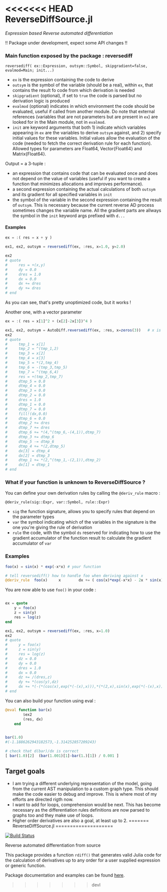 <<<<<<< HEAD
ReverseDiffSource.jl
====================

_Expression based Reverse automated differentiation_


!! Package under development, expect some API changes !!


### Main function exposed by the package : reversediff

`reversediff( ex::Expression, outsym::Symbol, skipgradient=false, evalmod=Main; init...)`

- `ex` is the expression containing the code to derive
- `outsym` is the symbol of the variable (should be a real), within `ex`, that contains the result fo code from which derivation is needed
- `skipgradient` (optional), if set to `true` the code is parsed but no derivation logic is produced
- `evalmod` (optional) indicates in which environment the code should be evaluated, useful if called from another module. Do note that external references (variables that are not parameters but are present in `ex`) are looked for in the Main module, not in `evalmod`.
- `init` are keyword arguments that both 1) indicate which variables appearing in `ex` are the variables to derive `outsym` against, and 2) specify initial values for these variables. Initial values allow the evaluation of the code (needed to fetch the correct derivation rule for each function). Allowed types for parameters are Float64, Vector{Float64} and Matrix{Float64}.

Output = a 3-tuple : 
- an expression that contains code that can be evaluated once and does not depend on the value of variables (useful if you want to create a function that minimizes allocations and improves performance).
- a second expression containing the actual calculations of both `outsym` and its gradient for all specified variables in `init`
- the symbol of the variable in the second expression containing the result of `outsym`. This is necessary because the current reverse AD process sometimes changes the variable name. All the gradient parts are allways the symbol in the `init` keyword args prefixed with `d...`


#### Examples 

```julia
ex = :( res = x + y )

ex1, ex2, outsym = reversediff(ex, :res, x=1.0, y=2.0)

ex2
# quote 
#     res = +(x,y)
#     dy = 0.0
#     dres = 1.0
#     dx = 0.0
#     dx += dres
#     dy += dres
# end
```

As you can see, that's pretty unoptimized code, but it works !

Another one, with a vector parameter
```julia
ex = :( res = x[1]^2 + (x[2]-2x[3])^4 )

ex1, ex2, outsym = AutoDiff.reversediff(ex, :res, x=zeros(3))   # x is vector
ex2
# quote 
#     tmp_1 = x[1]
#     tmp_2 = ^(tmp_1,2)
#     tmp_3 = x[2]
#     tmp_4 = x[3]
#     tmp_5 = *(2,tmp_4)
#     tmp_6 = -(tmp_3,tmp_5)
#     tmp_7 = ^(tmp_6,4)
#     res = +(tmp_2,tmp_7)
#     dtmp_5 = 0.0
#     dtmp_4 = 0.0
#     dtmp_3 = 0.0
#     dtmp_2 = 0.0
#     dres = 1.0
#     dtmp_1 = 0.0
#     dtmp_7 = 0.0
#     fill!(dx,0.0)
#     dtmp_6 = 0.0
#     dtmp_2 += dres
#     dtmp_7 += dres
#     dtmp_6 += *(4,^(tmp_6,-(4,1)),dtmp_7)
#     dtmp_3 += dtmp_6
#     dtmp_5 -= dtmp_6
#     dtmp_4 += *(2,dtmp_5)
#     dx[3] = dtmp_4
#     dx[2] = dtmp_3
#     dtmp_1 += *(2,^(tmp_1,-(2,1)),dtmp_2)
#     dx[1] = dtmp_1
# end
```

### What if your function is unknown to ReverseDiffSource ?
You can define your own derivation rules by calling the `@deriv_rule` macro :

`@deriv_rule(sig::Expr, var::Symbol, rule::Expr)`

- `sig` the function signature, allows you to specify rules that depend on the parameter types
- `var` the symbol indicating which of the variables in the signature is the one you're giving the rule of derivation
- `rule` the code, with the symbol `ds` reserved for indicating how to use the gradient accumulator of the function result to calculate the gradient accumulator of `var`


### Examples

```julia
foo(x) = sin(x) * exp(-x*x) # your function

# tell reversediff() how to handle foo when deriving against x
@deriv_rule  foo(x)     x        dx += ( cos(x)*exp(-x*x) - 2x * sin(x) * exp(-x*x) ) * ds
```

You are now able to use `foo()` in your code :
```julia

ex = quote
	y = foo(x)
	z = sin(y)
	res = log(z)
end

ex1, ex2, outsym = reversediff(ex, :res, x=1.0)
ex2
# quote 
#     y = foo(x)
#     z = sin(y)
#     res = log(z)
#     dz = 0.0
#     dy = 0.0
#     dres = 1.0
#     dx = 0.0
#     dz += /(dres,z)
#     dy += *(cos(y),dz)
#     dx += *(-(*(cos(x),exp(*(-(x),x))),*(*(2,x),sin(x),exp(*(-(x),x)))),dy)
# end
```

You can also build your function using eval : 
```julia
@eval function bar(x)
		$ex2
		(res, dx)
	end

	
bar(1.0)
#(-1.1886262943182573,-1.314252857209243)

# check that d(bar)/dx is correct
[ bar(1.0)[2]  (bar(1.001)[1]-bar(1.)[1]) / 0.001 ]
```



## Target goals 

- I am trying a different underlying representation of the model, going from the current AST manipulation to a custom graph type. This should make the code easier to debug and improve. This is where most of my efforts are directed rigth now.
- I want to add for loops, comprehension would be next. This has become necessary as the differentiation rules definitions are now parsed to graphs too and they make use of loops.
- Higher order derivatives are also a goal, at least up to 2. 
=======
ReverseDiffSource.jl
====================

[![Build Status](https://travis-ci.org/fredo-dedup/ReverseDiffSource.jl.png)](https://travis-ci.org/fredo-dedup/ReverseDiffSource.jl)

Reverse automated differentiation from source


This package provides a function `rdiff()` that generates valid Julia code for the calculation of derivatives up to any order for a user supplied expression or generic function.

Package documentation and examples can be found [here](http://reversediffsourcejl.readthedocs.org/en/master/index.html).
>>>>>>> devl
